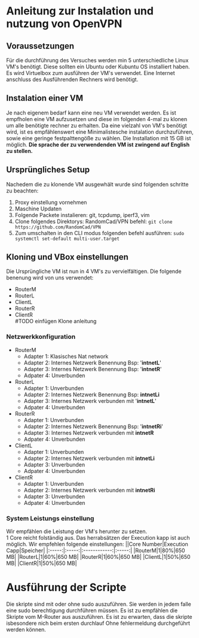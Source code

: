 # Anleitung zur Instalation und nutzung von OpenVPN
## Voraussetzungen
Für die durchführung des Versuches werden min 5 unterschiedliche Linux VM's benötigt. Diese sollten ein Ubuntu oder Kubuntu OS installiert haben.  
Es wird Virtuelbox zum ausführen der VM's verwendet. Eine Internet anschluss des Ausführenden Rechners wird benötigt.
## Instalation einer VM
Je nach eigenem bedarf kann eine neu VM verwendet werden. Es ist empfholen eine VM aufzusetzen und diese im folgenden 4-mal zu klonen um alle benötigte rechner zu erhalten. Da eine vielzahl von VM's benötigt wird, ist es empfählenswert eine Minimalistesche instalation durchzuführen, sowie eine geringe festpalttengöße zu wählen. Die Installation mit 15 GB ist möglich. 
**Die sprache der zu verwendenden VM ist zwingend auf English zu stellen.**
## Ursprüngliches Setup
Nachedem die zu klonende VM ausgewhält wurde sind folgenden schritte zu beachten:
1. Proxy einstellung vornehmen
2. Maschine Updaten
3. Folgende Packete instalieren: git, tcpdump, iperf3, vim
4. Clone folgendes Direktorys: RandomCad/VPN befehl: `git clone https://github.com/RandomCad/VPN`
5. Zum umschalten in den CLI modus folgenden befehl ausführen: `sudo systemctl set-default multi-user.target`
## Kloning und VBox einstellungen
Die Ursprüngliche VM ist nun in 4 VM's zu vervielfältigen. Die folgende benenung wird von uns verwendet:
* RouterM
* RouterL
* ClientL
* RouterR
* ClientR  
#TODO einfügen Klone anleitung
### Netzwerkkonfiguration
* RouterM
    * Adapter 1: Klasisches Nat network
    * Adapter 2: Internes Netzwerk Benennung Bsp: '**intnetL**'
    * Adapter 3: Internes Netzwerk Benennung Bsp: '**intnetR**'
    * Adpater 4: Unverbunden
* RouterL
    * Adapter 1: Unverbunden
    * Adapter 2: Internes Netzwerk Benennung Bsp: **intnetLi**
    * Adapter 3: Internes Netzwerk verbunden mit '**intnetL**'
    * Adpater 4: Unverbunden
* RouterR
    * Adapter 1: Unverbunden
    * Adapter 2: Internes Netzwerk Benennung Bsp: '**intnetRi**'
    * Adapter 3: Internes Netzwerk verbunden mit **intnetR**
    * Adpater 4: Unverbunden
* ClientL
    * Adapter 1: Unverbunden
    * Adapter 2: Internes Netzwerk verbunden mit **intnetLi**
    * Adapter 3: Unverbunden
    * Adpater 4: Unverbunden
* ClientR
    * Adapter 1: Unverbunden
    * Adapter 2: Internes Netzwerk verbunden mit **intnetRi**
    * Adapter 3: Unverbunden
    * Adpater 4: Unverbunden
### System Leistungs einstellung
Wir empfählen die Leistung der VM's herunter zu setzen.  
1 Core reicht folständig aus. Das herrabsätzen der Execution kapp ist auch möglich. Wir empfehlen folgende einstellungen:
||Core Number|Execution Capp|Speicher|
|:-----:|:-----:|:------------:|:-----:|
|RouterM|1|80%|650 MB|
|RouterL|1|60%|650 MB|
|RouterR|1|60%|650 MB|
|ClientL|1|50%|650 MB|
|ClientR|1|50%|650 MB|
# Ausführung der Scripte
Die skripte sind mit oder ohne sudo auszuführen. Sie werden in jedem falle eine sudo berechtigung durchführen müssen. Es ist zu empfählen die Skripte vom M-Router aus auszuführen. Es ist zu erwarten, dass die skripte isbesondere nich beim ersten durchlauf Ohne fehlermeldung durchgeführt werden können.  


